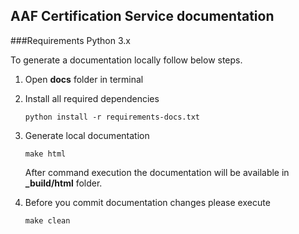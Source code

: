 ## AAF Certification Service documentation
###Requirements
    Python 3.x

To generate a documentation locally follow below steps.

1. Open **docs** folder in terminal
2. Install all required dependencies

    ```
    python install -r requirements-docs.txt
   ```
3. Generate local documentation
    ```
    make html
    ```
    After command execution the documentation will be available in **_build/html** folder.
4. Before you commit documentation changes please execute
    ```
    make clean
   ```
